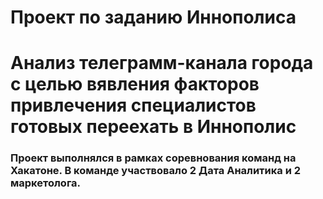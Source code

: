 # Проект по заданию Иннополиса
# Анализ телеграмм-канала города с целью вявления факторов привлечения специалистов готовых переехать в Иннополис
### Проект выполнялся в рамках соревнования команд на Хакатоне. В команде участвовало 2 Дата Аналитика и 2 маркетолога.
